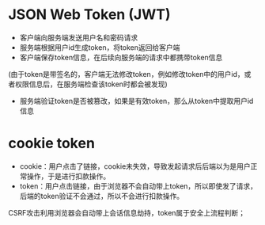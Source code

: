 
# JSON Web Token (JWT) 
- 客户端向服务端发送用户名和密码请求
- 服务端根据用户id生成token，将token返回给客户端
- 客户端保存token信息，在后续向服务端的请求中都携带token信息

(由于token是带签名的，客户端无法修改token，例如修改token中的用户id，或者权限信息后，在服务端检查该token时都会被发现)
- 服务端验证token是否被篡改，如果是有效token，那么从token中提取用户id信息


# cookie token
- cookie：用户点击了链接，cookie未失效，导致发起请求后后端以为是用户正常操作，于是进行扣款操作。
- token：用户点击链接，由于浏览器不会自动带上token，所以即使发了请求，后端的token验证不会通过，所以不会进行扣款操作。

CSRF攻击利用浏览器会自动带上会话信息劫持，token属于安全上流程判断；
